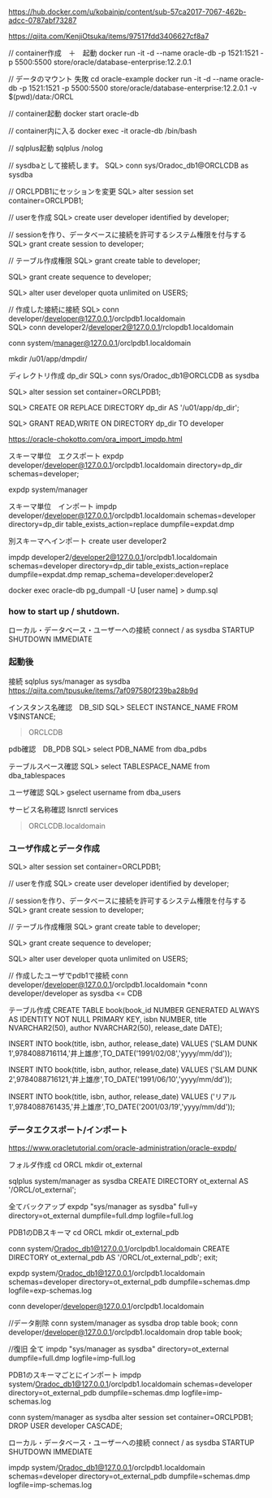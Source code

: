 
https://hub.docker.com/u/kobainjp/content/sub-57ca2017-7067-462b-adcc-0787abf73287

https://qiita.com/KenjiOtsuka/items/97517fdd3406627cf8a7

// container作成　＋　起動
docker run -it -d --name oracle-db -p 1521:1521 -p 5500:5500 store/oracle/database-enterprise:12.2.0.1 

// データのマウント 失敗
cd oracle-example
docker run -it -d --name oracle-db -p 1521:1521 -p 5500:5500 store/oracle/database-enterprise:12.2.0.1 -v $(pwd)/data:/ORCL

// container起動
docker start oracle-db

// container内に入る
docker exec -it oracle-db /bin/bash

// sqlplus起動
sqlplus /nolog

// sysdbaとして接続します。
SQL> conn sys/Oradoc_db1@ORCLCDB as sysdba

// ORCLPDB1にセッションを変更
SQL> alter session set container=ORCLPDB1;

// userを作成
SQL> create user developer identified by developer;

// sessionを作り、データベースに接続を許可するシステム権限を付与する
SQL> grant create session to developer;

// テーブル作成権限
SQL> grant create table to developer;

SQL> grant create sequence to developer;

SQL> alter user developer quota unlimited on USERS;

// 作成した接続に接続
SQL> conn developer/developer@127.0.0.1/orclpdb1.localdomain   
SQL> conn developer2/developer2@127.0.0.1/rclopdb1.localdomain   

conn system/manager@127.0.0.1/orclpdb1.localdomain 


mkdir /u01/app/dmpdir/

ディレクトリ作成 dp_dir
SQL> conn sys/Oradoc_db1@ORCLCDB as sysdba

SQL> alter session set container=ORCLPDB1;

SQL> CREATE OR REPLACE DIRECTORY dp_dir AS '/u01/app/dp_dir';

SQL> GRANT READ,WRITE ON DIRECTORY dp_dir TO developer

https://oracle-chokotto.com/ora_import_impdp.html

スキーマ単位　エクスポート
expdp developer/developer@127.0.0.1/orclpdb1.localdomain directory=dp_dir schemas=developer;

expdp system/manager

スキーマ単位　インポート
impdp developer/developer@127.0.0.1/orclpdb1.localdomain schemas=developer directory=dp_dir table_exists_action=replace dumpfile=expdat.dmp 


別スキーマへインポート
create user developer2

impdp developer2/developer2@127.0.0.1/orclpdb1.localdomain schemas=developer directory=dp_dir table_exists_action=replace dumpfile=expdat.dmp remap_schema=developer:developer2

docker exec oracle-db pg_dumpall -U [user name] > dump.sql



###  how to start up / shutdown. 

ローカル・データベース・ユーザーへの接続
connect / as sysdba
STARTUP
SHUTDOWN IMMEDIATE

### 起動後

接続
sqlplus sys/manager as sysdba
https://qiita.com/tpusuke/items/7af097580f239ba28b9d

インスタンス名確認　DB_SID
SQL> SELECT INSTANCE_NAME FROM V$INSTANCE;
>ORCLCDB

pdb確認　DB_PDB
SQL> select PDB_NAME from dba_pdbs

テーブルスペース確認
SQL> select TABLESPACE_NAME from dba_tablespaces

ユーザ確認
SQL> gselect username from dba_users

サービス名称確認
lsnrctl services
>ORCLCDB.localdomain

### ユーザ作成とデータ作成

SQL> alter session set container=ORCLPDB1;

// userを作成
SQL> create user developer identified by developer;

// sessionを作り、データベースに接続を許可するシステム権限を付与する
SQL> grant create session to developer;

// テーブル作成権限
SQL> grant create table to developer;

SQL> grant create sequence to developer;

SQL> alter user developer quota unlimited on USERS;

// 作成したユーザでpdb1で接続
conn developer/developer@127.0.0.1/orclpdb1.localdomain
*conn developer/developer as sysdba <= CDB

テーブル作成
CREATE TABLE book(book_id NUMBER GENERATED ALWAYS AS IDENTITY NOT NULL PRIMARY KEY, isbn NUMBER, title NVARCHAR2(50), author NVARCHAR2(50), release_date DATE);

INSERT INTO book(title, isbn,  author, release_date) VALUES ('SLAM DUNK 1',9784088716114,'井上雄彦',TO_DATE('1991/02/08','yyyy/mm/dd'));

INSERT INTO book(title, isbn,  author, release_date) VALUES ('SLAM DUNK 2',9784088716121,'井上雄彦',TO_DATE('1991/06/10','yyyy/mm/dd'));

INSERT INTO book(title, isbn,  author, release_date) VALUES ('リアル 1',9784088761435,'井上雄彦',TO_DATE('2001/03/19','yyyy/mm/dd'));

### データエクスポート/インポート
https://www.oracletutorial.com/oracle-administration/oracle-expdp/

フォルダ作成
cd ORCL
mkdir ot_external

sqlplus system/manager as sysdba
CREATE DIRECTORY ot_external AS '/ORCL/ot_external';

全てバックアップ
expdp \"sys/manager as sysdba\" full=y directory=ot_external dumpfile=full.dmp  logfile=full.log

PDB1のDBスキーマ
cd ORCL
mkdir ot_external_pdb

conn system/Oradoc_db1@127.0.0.1/orclpdb1.localdomain
CREATE DIRECTORY ot_external_pdb AS '/ORCL/ot_external_pdb';
exit;

expdp system/Oradoc_db1@127.0.0.1/orclpdb1.localdomain schemas=developer directory=ot_external_pdb dumpfile=schemas.dmp  logfile=exp-schemas.log 


conn developer/developer@127.0.0.1/orclpdb1.localdomain

//データ削除
conn system/manager as sysdba
drop table book;
conn developer/developer@127.0.0.1/orclpdb1.localdomain
drop table book;

//復旧
全て
impdp \"sys/manager as sysdba\" directory=ot_external dumpfile=full.dmp logfile=imp-full.log 

PDB1のスキーマごとにインポート
impdp system/Oradoc_db1@127.0.0.1/orclpdb1.localdomain schemas=developer directory=ot_external_pdb dumpfile=schemas.dmp  logfile=imp-schemas.log 

conn system/manager as sysdba
alter session set container=ORCLPDB1;
DROP USER developer CASCADE; 

ローカル・データベース・ユーザーへの接続
connect / as sysdba
STARTUP
SHUTDOWN IMMEDIATE

impdp system/Oradoc_db1@127.0.0.1/orclpdb1.localdomain schemas=developer directory=ot_external_pdb dumpfile=schemas.dmp  logfile=imp-schemas.log 







